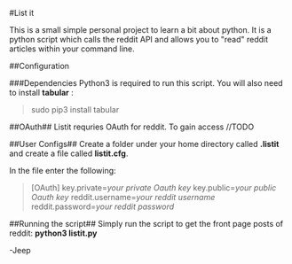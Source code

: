 #List it

This is a small simple personal project to learn a bit about python.  It is a python script which calls the reddit API and allows you to "read" reddit articles within your command line.

##Configuration

###Dependencies
Python3 is required to run this script.  You will also need to install **tabular** : 

> sudo pip3 install tabular

##OAuth##
Listit requries OAuth for reddit. To gain access //TODO

##User Configs##
Create a folder under your home directory called **.listit** and create a file called **listit.cfg**.

In the file enter the following:

>[OAuth]
>key.private=*your private Oauth key*
>key.public=*your public Oauth key*
>reddit.username=*your reddit username*
>reddit.password=*your reddit password*


##Running the script##
Simply run the script to get the front page posts of reddit: **python3 listit.py**


-Jeep
